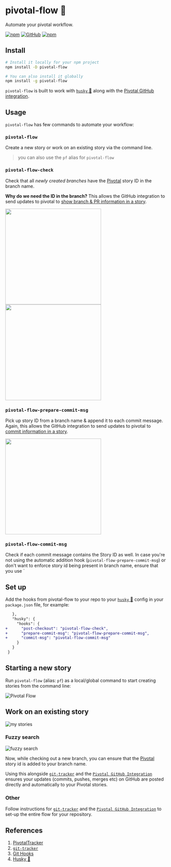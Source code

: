 # pivotal-flow 🔀

Automate your pivotal workflow.

[![npm](https://img.shields.io/npm/v/pivotal-flow?style=flat-square)](https://www.npmjs.com/package/pivotal-flow)
[![GitHub](https://img.shields.io/github/license/cleartax/pivotal-flow?style=flat-square)](https://github.com/ClearTax/pivotal-flow/blob/master/LICENSE.md)
[![npm](https://img.shields.io/npm/dw/pivotal-flow?style=flat-square)](https://www.npmjs.com/package/pivotal-flow)

## Install

```sh
# Install it locally for your npm project
npm install -D pivotal-flow

# You can also install it globally
npm install -g pivotal-flow
```

`pivotal-flow` is built to work with [`husky` 🐶][husky] along with the [Pivotal GitHub integration][pivotal-github].

## Usage

`pivotal-flow` has few commands to automate your workflow:

### `pivotal-flow`

Create a new story or work on an existing story via the command line.
> you can also use the `pf` alias for `pivotal-flow`

### `pivotal-flow-check`

Check that all _newly created branches_ have the [Pivotal][pivotal] story ID in the branch name.

**Why do we need the ID in the branch?**
This allows the GitHub integration to send updates to pivotal to [show branch & PR information in a story](https://www.pivotaltracker.com/help/articles/github_integration/#using-the-github-integration-branches).

<img src="https://www.pivotaltracker.com/help/kb_assets/github_integration_4@2x.png" width="300" />

<img src="https://www.pivotaltracker.com/help/kb_assets/github_integration_8@2x.png" width="300" />

### `pivotal-flow-prepare-commit-msg`

Pick up story ID from a branch name & append it to each commit message. Again, this allows the GitHub integration to send updates to pivotal to [commit information in a story](https://www.pivotaltracker.com/help/articles/github_integration/#using-the-github-integration-commits).

<img src="https://www.pivotaltracker.com/help/kb_assets/github_integration_11@2x.png" width="300" />

### `pivotal-flow-commit-msg`

Check if each commit message contains the Story ID as well.
In case you're not using the automatic addition hook (`pivotal-flow-prepare-commit-msg`) or don't want to enforce story id being present in branch name, ensure that you use `

## Set up

Add the hooks from pivotal-flow to your repo to your [`husky` 🐶][husky] config in your `package.json` file, for example:

```diff
   },
   "husky": {
     "hooks": {
+      "post-checkout": "pivotal-flow-check",
+      "prepare-commit-msg": "pivotal-flow-prepare-commit-msg",
+      "commit-msg": "pivotal-flow-commit-msg"
     }
   }
 }
```

## Starting a new story

Run `pivotal-flow` (alias: `pf`) as a local/global command to start creating stories from the command line:

![Pivotal Flow](https://assets1.cleartax-cdn.com/cleargst-frontend/misc/1567511137_pivotal_flow.gif)

## Work on an existing story

![my stories](https://assets1.cleartax-cdn.com/cleargst-frontend/misc/1567672934_mystories.gif)

### Fuzzy search

![fuzzy search](https://assets1.cleartax-cdn.com/cleargst-frontend/misc/1567672849_fuzzy_search.gif)

Now, while checking out a new branch, you can ensure that the [Pivotal][pivotal] story id is added to your branch name.

Using this alongside [`git-tracker`][git-tracker] and the [`Pivotal GitHub Integration`][pivotal-github] ensures your updates (commits, pushes, merges etc) on GitHub are posted directly and automatically to your Pivotal stories.

### Other

Follow instructions for [`git-tracker`][git-tracker] and the [`Pivotal GitHub Integration`][pivotal-github] to set-up the entire flow for your repository.

## References

1. [PivotalTracker][pivotal]
1. [`git-tracker`][git-tracker]
1. [Git Hooks][git-hooks]
1. [Husky 🐶][husky]

[pivotal]: https://www.pivotaltracker.com/features
[husky]: https://github.com/typicode/husky
[git-tracker]: https://github.com/stevenharman/git_tracker
[git-hooks]: https://git-scm.com/docs/githooks#_post_checkout
[pivotal-github]: https://www.pivotaltracker.com/help/articles/github_integration/
